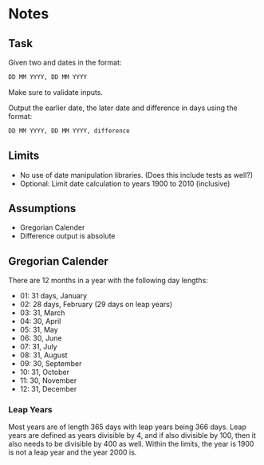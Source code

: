 # Notes

## Task

Given two and dates in the format:

```txt
DD MM YYYY, DD MM YYYY
```

Make sure to validate inputs.

Output the earlier date, the later date and difference in days using the format:

```txt
DD MM YYYY, DD MM YYYY, difference
```

## Limits

- No use of date manipulation libraries. (Does this include tests as well?)
- Optional: Limit date calculation to years 1900 to 2010 (inclusive)

## Assumptions

- Gregorian Calender
- Difference output is absolute

## Gregorian Calender

There are 12 months in a year with the following day lengths:

- 01: 31 days, January
- 02: 28 days, February (29 days on leap years)
- 03: 31, March
- 04: 30, April
- 05: 31, May
- 06: 30, June
- 07: 31, July
- 08: 31, August
- 09: 30, September
- 10: 31, October
- 11: 30, November
- 12: 31, December

### Leap Years

Most years are of length 365 days with leap years being 366 days.
Leap years are defined as years divisible by 4, and if also divisible by 100,
then it also needs to be divisible by 400 as well.
Within the limits, the year is 1900 is not a leap year and the year 2000 is.
